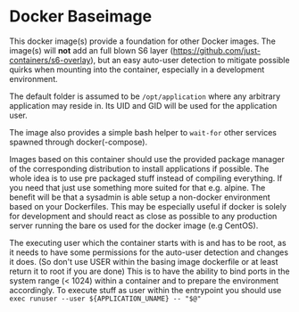 # Docker Baseimage
This docker image(s) provide a foundation for other Docker images.
The image(s) will **not** add an full blown S6 layer (https://github.com/just-containers/s6-overlay), but an easy auto-user detection to mitigate possible quirks when mounting into the container, especially in a development environment.

The default folder is assumed to be  `/opt/application` where any arbitrary application may reside in. 
Its UID and GID will be used for the application user.

The image also provides a simple bash helper to `wait-for` other services spawned through docker(-compose).

Images based on this container should use the provided package manager of the corresponding distribution to install applications if possible.
The whole idea is to use pre packaged stuff instead of compiling everything. If you need that just use something more suited for that e.g. alpine.
The benefit will be that a sysadmin is able setup a non-docker environment based on your Dockerfiles. This may be especially useful if docker is solely for development and should react as close as possible to any production server running the bare os used for the docker image (e.g CentOS).

The executing user which the container starts with is and has to be root, as it needs to have some permissions for the auto-user detection and changes it does. (So don't use USER within the basing image dockerfile or at least return it to root if you are done)
This is to have the ability to bind ports in the system range (< 1024) within a container and to prepare the environment accordingly.
To execute stuff as user within the entrypoint you should use `exec runuser --user ${APPLICATION_UNAME} -- "$@"`
